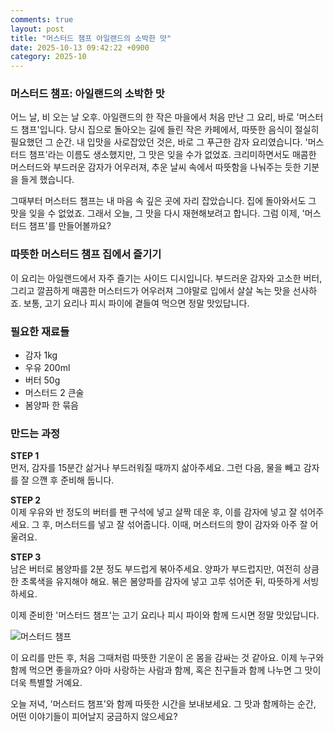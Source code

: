 ```yaml
---
comments: true
layout: post
title: "머스터드 챔프 아일랜드의 소박한 맛"
date: 2025-10-13 09:42:22 +0900
category: 2025-10
---
```


### 머스터드 챔프: 아일랜드의 소박한 맛

어느 날, 비 오는 날 오후. 아일랜드의 한 작은 마을에서 처음 만난 그 요리, 바로 '머스터드 챔프'입니다. 당시 집으로 돌아오는 길에 들린 작은 카페에서, 따뜻한 음식이 절실히 필요했던 그 순간. 내 입맛을 사로잡았던 것은, 바로 그 푸근한 감자 요리였습니다. '머스터드 챔프'라는 이름도 생소했지만, 그 맛은 잊을 수가 없었죠. 크리미하면서도 매콤한 머스터드와 부드러운 감자가 어우러져, 추운 날씨 속에서 따뜻함을 나눠주는 듯한 기분을 들게 했습니다.

그때부터 머스터드 챔프는 내 마음 속 깊은 곳에 자리 잡았습니다. 집에 돌아와서도 그 맛을 잊을 수 없었죠. 그래서 오늘, 그 맛을 다시 재현해보려고 합니다. 그럼 이제, '머스터드 챔프'를 만들어볼까요?

### 따뜻한 머스터드 챔프 집에서 즐기기

이 요리는 아일랜드에서 자주 즐기는 사이드 디시입니다. 부드러운 감자와 고소한 버터, 그리고 깔끔하게 매콤한 머스터드가 어우러져 그야말로 입에서 살살 녹는 맛을 선사하죠. 보통, 고기 요리나 피시 파이에 곁들여 먹으면 정말 맛있답니다.

### 필요한 재료들

- 감자 1kg
- 우유 200ml
- 버터 50g
- 머스터드 2 큰술
- 봄양파 한 묶음

### 만드는 과정

**STEP 1**  
먼저, 감자를 15분간 삶거나 부드러워질 때까지 삶아주세요. 그런 다음, 물을 빼고 감자를 잘 으깬 후 준비해 둡니다.

**STEP 2**  
이제 우유와 반 정도의 버터를 팬 구석에 넣고 살짝 데운 후, 이를 감자에 넣고 잘 섞어주세요. 그 후, 머스터드를 넣고 잘 섞어줍니다. 이때, 머스터드의 향이 감자와 아주 잘 어울려요.

**STEP 3**  
남은 버터로 봄양파를 2분 정도 부드럽게 볶아주세요. 양파가 부드럽지만, 여전히 상큼한 초록색을 유지해야 해요. 볶은 봄양파를 감자에 넣고 고루 섞어준 뒤, 따뜻하게 서빙하세요.

이제 준비한 '머스터드 챔프'는 고기 요리나 피시 파이와 함께 드시면 정말 맛있답니다.

![머스터드 챔프](https://www.themealdb.com/images/media/meals/o7p9581608589317.jpg)

이 요리를 만든 후, 처음 그때처럼 따뜻한 기운이 온 몸을 감싸는 것 같아요. 이제 누구와 함께 먹으면 좋을까요? 아마 사랑하는 사람과 함께, 혹은 친구들과 함께 나누면 그 맛이 더욱 특별할 거예요. 

오늘 저녁, '머스터드 챔프'와 함께 따뜻한 시간을 보내보세요. 그 맛과 함께하는 순간, 어떤 이야기들이 피어날지 궁금하지 않으세요?